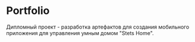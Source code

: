 # Portfolio
Дипломный проект - разработка артефактов для создания мобильного приложения для управления умным домом "Stets Home".
